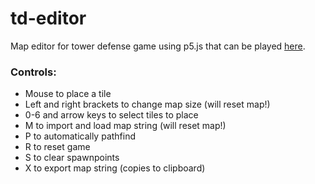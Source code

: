 # td-editor
Map editor for tower defense game using p5.js that can be played
[here](https://xithiox.github.io/td-editor/).

### Controls:
* Mouse to place a tile
* Left and right brackets to change map size (will reset map!)
* 0-6 and arrow keys to select tiles to place
* M to import and load map string (will reset map!)
* P to automatically pathfind
* R to reset game
* S to clear spawnpoints
* X to export map string (copies to clipboard)
